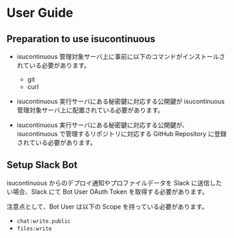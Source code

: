 # User Guide

## Preparation to use isucontinuous

* isucontinuous 管理対象サーバ上に事前に以下のコマンドがインストールされている必要があります。
    * git
    * curl

* isucontinuous 実行サーバにある秘密鍵に対応する公開鍵が isucontinuous 管理対象サーバ上に配置されている必要があります。

* isucontinuous 実行サーバにある秘密鍵に対応する公開鍵が、isucontinuous で管理するリポジトリに対応する GitHub Repository に登録されている必要があります。

## Setup Slack Bot

isucontinuous からのデプロイ通知やプロファイルデータを Slack に送信したい場合、Slack にて Bot User OAuth Token を取得する必要があります。

注意点として、Bot User は以下の Scope を持っている必要があります。

* `chat:write.public`
* `files:write`

